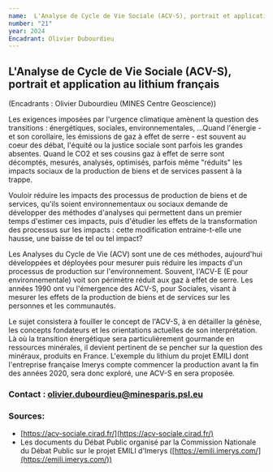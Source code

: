 ```yaml
---
name:  L'Analyse de Cycle de Vie Sociale (ACV-S), portrait et application au lithium français
number: "21"
year: 2024
Encadrant: Olivier Dubourdieu
---
```


## L'Analyse de Cycle de Vie Sociale (ACV-S), portrait et application au lithium français

(Encadrants : Olivier Dubourdieu (MINES Centre Geoscience))

Les exigences imposées par l'urgence climatique amènent la question des
transitions : énergétiques, sociales, environnementales, ...Quand
l'énergie - et son corollaire, les émissions de gaz à effet de serre -
est souvent au coeur des débat, l'équité ou la justice sociale sont
parfois les grandes absentes. Quand le CO2 et ses cousins gaz à effet de
serre sont décomptés, mesurés, analysés, optimisés, parfois même
"réduits" les impacts sociaux de la production de biens et de services
passent à la trappe.

Vouloir réduire les impacts des processus de production de biens et de
services, qu'ils soient environnementaux ou sociaux demande de
développer des méthodes d'analyses qui permettent dans un premier temps
d'estimer ces impacts, puis d'étudier les effets de la transformation
des processus sur les impacts : cette modification entraine-t-elle une
hausse, une baisse de tel ou tel impact?

Les Analyses du Cycle de Vie (ACV) sont une de ces méthodes, aujourd'hui
développées et déployées pour mesurer puis réduire les impacts d'un
processus de production sur l'environnement. Souvent, l'ACV-E (E pour
environnementale) voit son périmètre réduit aux gaz à effet de serre.
Les années 1990 ont vu l'émergence des ACV-S, pour Sociales, visant à
mesurer les effets de la production de biens et de services sur les
personnes et les communautés.

Le sujet consistera à fouiller le concept de l'ACV-S, à en détailler la
génèse, les concepts fondateurs et les orientations actuelles de son
interprétation. Là où la transition énergétique sera particulièrement
gourmande en ressources minérales, il devient pertinent de se pencher
sur la question des minéraux, produits en France. L'exemple du lithium
du projet EMILI dont l'entreprise française Imerys compte commencer la
production avant la fin des années 2020, sera donc exploré, une ACV-S en
sera proposée.

### Contact : olivier.dubourdieu@minesparis.psl.eu


### Sources:

- [https://acv-sociale.cirad.fr/](https://acv-sociale.cirad.fr/)
-   Les documents du Débat Public organisé par la Commission Nationale
    du Débat Public sur le projet EMILI d'Imerys ([https://emili.imerys.com/](https://emili.imerys.com/))
